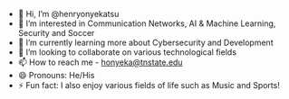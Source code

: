 - 👋 Hi, I’m @henryonyekatsu
- 👀 I’m interested in Communication Networks, AI & Machine Learning, Security and Soccer
- 🌱 I’m currently learning more about Cybersecurity and Development
- 💞️ I’m looking to collaborate on various technological fields
- 📫 How to reach me - honyeka@tnstate.edu
- 😄 Pronouns: He/His
- ⚡ Fun fact: I also enjoy various fields of life such as Music and Sports!

<!---
henryonyekatsu/henryonyekatsu is a ✨ special ✨ repository because its `README.md` (this file) appears on your GitHub profile.
You can click the Preview link to take a look at your changes.
--->
